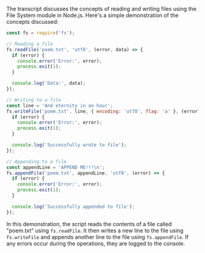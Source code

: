 
The transcript discusses the concepts of reading and writing files using the File System module in Node.js. Here's a simple demonstration of the concepts discussed:

```javascript
const fs = require('fs');

// Reading a file
fs.readFile('poem.txt', 'utf8', (error, data) => {
  if (error) {
    console.error('Error:', error);
    process.exit(1);
  }

  console.log('Data:', data);
});

// Writing to a file
const line = 'And eternity in an hour';
fs.writeFile('poem.txt', line, { encoding: 'utf8', flag: 'a' }, (error) => {
  if (error) {
    console.error('Error:', error);
    process.exit(1);
  }

  console.log('Successfully wrote to file');
});

// Appending to a file
const appendLine = 'APPEND ME!!!\n';
fs.appendFile('poem.txt', appendLine, 'utf8', (error) => {
  if (error) {
    console.error('Error:', error);
    process.exit(1);
  }

  console.log('Successfully appended to file');
});
```

In this demonstration, the script reads the contents of a file called "poem.txt" using `fs.readFile`. It then writes a new line to the file using `fs.writeFile` and appends another line to the file using `fs.appendFile`. If any errors occur during the operations, they are logged to the console.